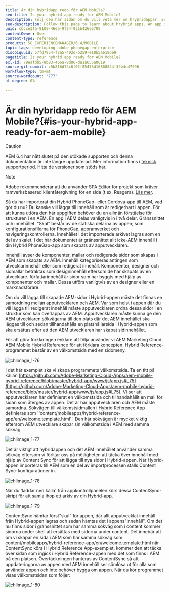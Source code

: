 ```yaml
---
title: Är din hybridapp redo för AEM Mobile?
seo-title: Is your hybrid app ready for AEM Mobile?
description: Följ den här sidan om du vill veta mer om hrybridappar. En app i AEM delas vanligtvis in i två delar. "shell" och "content" och den här sidan ger mer information om dessa ämnen.
seo-description: Follow this page to learn about hrybrid apps. An app in AEM is commonly divided into two parts. The 'shell' and 'content' and this page provides more insight on these topics.
uuid: cbcce3fa-9100-46ea-9f24-931b42666709
contentOwner: User
content-type: reference
products: SG_EXPERIENCEMANAGER/6.4/MOBILE
topic-tags: developing-adobe-phonegap-enterprise
discoiquuid: b7fd7954-f2a5-402d-b259-e18b5a618be9
pagetitle: Is your hybrid app ready for AEM Mobile?
exl-id: 79eafdb5-8b83-466a-8d06-da1a655a0619
source-git-commit: c5b816d74c6f02f85476d16868844f39b4c47996
workflow-type: tm+mt
source-wordcount: '777'
ht-degree: 0%

---
```


# Är din hybridapp redo för AEM Mobile?{#is-your-hybrid-app-ready-for-aem-mobile}

>[!CAUTION]
>
>AEM 6.4 har nått slutet på den utökade supporten och denna dokumentation är inte längre uppdaterad. Mer information finns i [teknisk supportperiod](https://helpx.adobe.com/support/programs/eol-matrix.html). Hitta de versioner som stöds [här](https://experienceleague.adobe.com/docs/).

>[!NOTE]
>
>Adobe rekommenderar att du använder SPA Editor för projekt som kräver ramverksbaserad klientåtergivning för en sida (t.ex. Reagera). [Läs mer](/help/sites-developing/spa-overview.md).

Så du har importerat din Hybrid PhoneGap- eller Cordova-app till AEM, vad gör du nu? Du kanske vill lägga till innehåll som är redigerbart i appen. För att kunna utföra den här uppgiften behöver du en allmän förståelse för strukturen i en AEM. En app i AEM delas vanligtvis in i två delar. Gränssnittet och innehållet. &quot;Skal&quot; består av de statiska delarna av appen; som konfigurationsfilerna för PhoneGap, appramverket och navigeringskontrollerna. Innehållet i det importerade arkivet lagras som en del av skalet. I det här dokumentet är gränssnittet allt icke-AEM innehåll i din Hybrid PhoneGap-app som skapats av apputvecklaren.

Innehåll avser de komponenter, mallar och redigerade sidor som skapas i AEM som skapats av AEM. Innehåll kategoriseras antingen som utvecklarinnehåll eller som redigerat innehåll. Komponenter, designer och sidmallar betraktas som designinnehåll eftersom de har skapats av en utvecklare. författarinnehåll är sidor som har byggts med hjälp av komponenter och mallar. Dessa utförs vanligtvis av en designer eller en marknadsförare.

Om du vill lägga till skapade AEM-sidor i Hybrid-appen måste det finnas en samordning mellan apputvecklaren och AEM. Var som helst i appen där du vill lägga till redigerat innehåll måste apputvecklaren ordna dessa sidor i en struktur som kan överlappas av AEM. Apputvecklaren måste kunna ge den AEM utvecklaren sökvägarna till den plats där det AEM innehållet ska läggas till och sedan tillhandahålla en platshållarsida i Hybrid-appen som ska ersättas efter att den AEM utvecklaren har skapat sidinnehållet.

För att göra förklaringen enklare att följa använder vi AEM Marketing Cloud: AEM Mobile Hybrid Reference för att förklara koncepten. Hybrid Reference-programmet består av en välkomstsida med en sidomeny.

![chlimage_1-76](assets/chlimage_1-76.png)

I det här exemplet ska vi skapa programmets välkomstsida. Ta en titt på källan [https://github.com/Adobe-Marketing-Cloud-Apps/aem-mobile-hybrid-reference/blob/master/hybrid-app/www/js/app.js#L75](https://github.com/Adobe-Marketing-Cloud-Apps/aem-mobile-hybrid-reference/blob/master/hybrid-app/www/js/app.js#L75). Vi ser att apputvecklaren har definierat en välkomstsida och tillhandahållit en mall för sidan som återges av appen. Det är här apputvecklaren och AEM måste samordna. Sökvägen till välkomstsidmallen i Hybrid Reference App definieras som &#39;&#39;content/mobileapps/hybrid-reference-app/en/welcome.template.html&#39;&#39;. Den här sökvägen är mycket viktig eftersom AEM utvecklare skapar sin välkomstsida i AEM med samma sökväg.

![chlimage_1-77](assets/chlimage_1-77.png)

Det är viktigt att hybridappen och det AEM innehållet använder samma sökväg eftersom vi förlitar oss på möjligheten att täcka över innehåll med hjälp av Content Sync för att lägga till nya sidor i Hybrid-appen. När Hybrid-appen importeras till AEM som en del av importprocessen ställs Content Sync-konfigurationer in.

![chlimage_1-78](assets/chlimage_1-78.png)

När du &#39;laddar ned källa&#39; från appkontrollpanelen körs dessa ContentSync-skript för att samla ihop ett arkiv av din Hybrid-app.

![chlimage_1-79](assets/chlimage_1-79.png)

ContentSync hämtar först&quot;skal&quot; för appen, där allt apputvecklat innehåll från Hybrid-appen lagras och sedan hämtas det i appens&quot;innehåll&quot;. Om det nu finns sidor i gränssnittet som har samma sökväg som i content kommer sidorna under shell att ersättas med sidorna under content. Det innebär att om vi skapar en sida i AEM som har samma sökväg som content/mobileapps/hybrid-reference-app/en/welcome.template.html när ContentSync körs i Hybrid Reference App-exemplet, kommer den att täcka över sidan som ingick i Hybrid Reference-appen med det som finns i AEM på den platsen. Övertäckningen hanteras av ContentSync så att uppdateringarna av appen med AEM innehåll ser sömlösa ut för alla som använder appen och inte behöver bygga om appen. När du kör programmet visas välkomstsidan som följer:

![chlimage_1-80](assets/chlimage_1-80.png)
